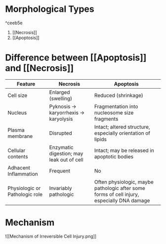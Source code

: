 
# Morphological Types

^ceeb5e

1. [[Necrosis]]
2. [[Apoptosis]]

# Difference between [[Apoptosis]] and [[Necrosis]]

| Feature                        | Necrosis                                  | Apoptosis                                                                                  |
| ------------------------------ | ----------------------------------------- | ------------------------------------------------------------------------------------------ |
| Cell size                      | Enlarged (swelling)                       | Reduced (shrinkage)                                                                        |
| Nucleus                        | Pyknosis -> karyorrhexis -> karyolysis    | Fragmentation into nucleosome size fragments                                               |
| Plasma membrane                | Disrupted                                 | Intact; altered structure, especially orientation of lipids                                |
| Cellular contents              | Enzymatic digestion; may leak out of cell | Intact; may be released in apoptotic bodies                                                |
| Adhacent Inflammation          | Frequent                                  | No                                                                                         |
| Physiologic or Pathologic role | Invariably pathologic                     | Often physiologic, maybe pathologic after some forms of cell injury, especially DNA damage |                               |                                           |                                                                                            |


# Mechanism
![[Mechanism of Irreversible Cell Injury.png]]